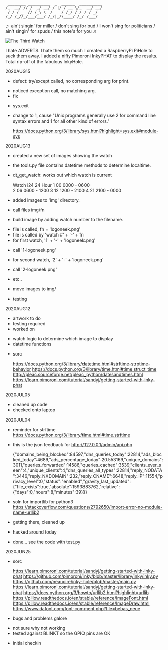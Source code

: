 
     ________ __________  _  ______  __________
    /_  __/ // /  _/ __/ / |/ / __ \/_  __/ __/
     / / / _  // /_\ \  /    / /_/ / / / / _/  
    /_/ /_//_/___/___/ /_/|_/\____/ /_/ /___/  


♬ ain't singin' for miller / don't sing for bud / I won't sing for politicians / ain't singin' for spuds / this note's for you ♬

![The Third Watch](https://live.staticflickr.com/65535/50221760826_2ed4dceebe.jpg)

I hate ADVERTS. I hate them so much I created a RaspberryPi PiHole to suck them away. I added a nifty Pimoroni InkyPHAT to display the results. Total rip-off of the fabulous InkyHole.

2020AUG15
* defect: try/except called, no corresponding arg for print.
- noticed exception call, no matching arg.
- fix
* sys.exit
- change to 1, cause "Unix programs generally use 2 for command line syntax errors and 1 for all other kind of errors."

  <https://docs.python.org/3/library/sys.html?highlight=sys.exit#module-sys>

2020AUG13
* created a new set of images showing the watch
- the tools.py file contains datetime methods to 
  determine localtime. 
- dt_get_watch: works out which watch is current


    Watch       i24     24 Hour
    1           00      0000 - 0600   
    2           06      0600 - 1200
    3           12      1200 - 2100
    4           21      2100 - 0000

* added images to 'img' directory.
- call files img/fn 

* build image by adding watch number to the filename.
- file is called, fn = 'logoneek.png'
- file is called by 'watch #' + '-' + fn
- for first watch,  '1' + '-' + 'logoneek.png'
+ call '1-logoneek.png'
- for second watch, '2' + '-' + 'logoneek.png'
+ call '2-logoneek.png'
- etc..

* move images to img/

* testing

2020AUG12
* artwork to do
* testing required
* worked on
- watch logic to determine which image to display
- datetime functions

* sorc

    <https://docs.python.org/3/library/datetime.html#strftime-strptime-behavior>
    <https://docs.python.org/3/library/time.html#time.struct_time>
    <http://pleac.sourceforge.net/pleac_python/datesandtimes.html>
    <https://learn.pimoroni.com/tutorial/sandyj/getting-started-with-inky-phat>


2020JUL05
* cleaned up code
* checked onto laptop

2020JUL04
* reminder for strftime
  <https://docs.python.org/3/library/time.html#time.strftime>

* this is the json feedback for http://127.0.0.1/admin/api.php

     {"domains_being_blocked":84597,"dns_queries_today":22814,"ads_blocked_today":4689,"ads_percentage_today":20.553169,"unique_domains":3011,"queries_forwarded":14586,"queries_cached":3539,"clients_ever_seen":4,"unique_clients":4,"dns_queries_all_types":22814,"reply_NODATA":3446,"reply_NXDOMAIN":232,"reply_CNAME":6648,"reply_IP":11554,"privacy_level":0,"status":"enabled","gravity_last_updated":{"file_exists":true,"absolute":1593883762,"relative":{"days":0,"hours":8,"minutes":39}}}


* soln for importlib for python3
  <https://stackoverflow.com/questions/2792650/import-error-no-module-name-urllib2>

* getting there, cleaned up
* hacked around today 
- done... see the code with test.py


2020JUN25
* sorc

  <https://learn.pimoroni.com/tutorial/sandyj/getting-started-with-inky-phat>
  <https://github.com/pimoroni/inky/blob/master/library/inky/inky.py>
  <https://github.com/neauoire/inky-hole/blob/master/main.py>
  <https://learn.pimoroni.com/tutorial/sandyj/getting-started-with-inky-phat>
  <https://docs.python.org/3/howto/urllib2.html?highlight=urllib>
  <https://pillow.readthedocs.io/en/stable/reference/ImageFont.html>
  <https://pillow.readthedocs.io/en/stable/reference/ImageDraw.html>
  <https://www.dafont.com/font-comment.php?file=bebas_neue>

* bugs and problems galore
- not sure why not working
- tested against BLINKT so the GPIO pins are OK

* initial checkin
